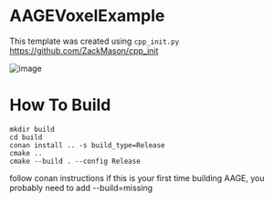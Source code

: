# AAGEVoxelExample
This template was created using `cpp_init.py` https://github.com/ZackMason/cpp_init

![image](https://user-images.githubusercontent.com/3623261/184466155-ece421bd-5dd7-47e4-8409-f406e148a74e.png)

# How To Build 

```
mkdir build
cd build
conan install .. -s build_type=Release
cmake ..
cmake --build . --config Release
```

follow conan instructions if this is your first time building AAGE, you probably need to add --build=missing
